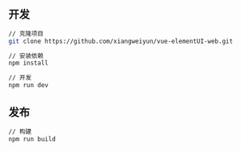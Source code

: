 ## 开发

``` bash
// 克隆项目
git clone https://github.com/xiangweiyun/vue-elementUI-web.git

// 安装依赖
npm install

// 开发
npm run dev
```



## 发布

```bash
// 构建
npm run build
```

